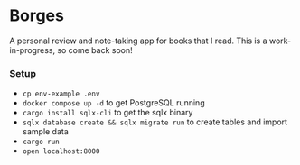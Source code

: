 # Borges
A personal review and note-taking app for books that I read. This is a work-in-progress, so come back soon!

### Setup
- `cp env-example .env`
- `docker compose up -d` to get PostgreSQL running
- `cargo install sqlx-cli` to get the sqlx binary
- `sqlx database create && sqlx migrate run` to create tables and import sample data
- `cargo run`
- `open localhost:8000`
